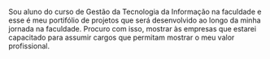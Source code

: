Sou aluno do curso de Gestão da Tecnologia da Informação na faculdade e esse é meu portifólio de projetos que será desenvolvido ao longo da
minha jornada na faculdade. Procuro com isso, mostrar às empresas que estarei capacitado para assumir cargos que permitam mostrar o meu valor profissional.
